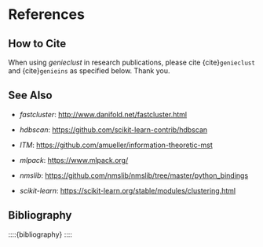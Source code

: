# References

## How to Cite

When using *genieclust* in research publications, please
cite {cite}`genieclust` and {cite}`genieins`
as specified below. Thank you.


## See Also

* *fastcluster*: <http://www.danifold.net/fastcluster.html>

* *hdbscan*: <https://github.com/scikit-learn-contrib/hdbscan>

* *ITM*: <https://github.com/amueller/information-theoretic-mst>

* *mlpack*: <https://www.mlpack.org/>

* *nmslib*: <https://github.com/nmslib/nmslib/tree/master/python_bindings>

* *scikit-learn*: <https://scikit-learn.org/stable/modules/clustering.html>


## Bibliography

::::{bibliography}
::::

